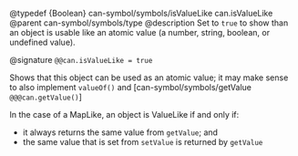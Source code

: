 @typedef {Boolean} can-symbol/symbols/isValueLike can.isValueLike
@parent can-symbol/symbols/type
@description Set to `true` to show than an object is usable like an atomic value (a number, string, boolean, or undefined value).

@signature `@@can.isValueLike = true`

Shows that this object can be used as an atomic value; it may make sense to also implement `valueOf()` and [can-symbol/symbols/getValue `@@@can.getValue()`]

In the case of a MapLike, an object is ValueLike if and only if:

* it always returns the same value from `getValue`; and
* the same value that is set from `setValue` is returned by `getValue`

